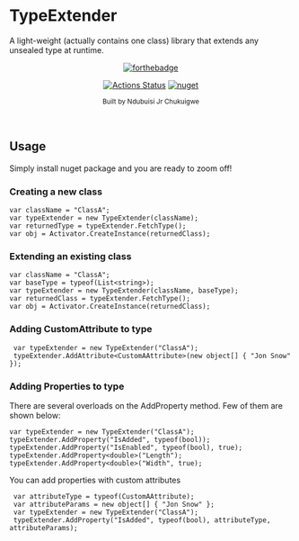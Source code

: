 # TypeExtender
A light-weight (actually contains one class) library that extends any unsealed type at runtime.

 <div align="center" >
  
 [![forthebadge](https://forthebadge.com/images/badges/made-with-c-sharp.svg)](https://forthebadge.com)
 
 
 [![Actions Status](https://github.com/NdubuisiJr/TypeExtender/workflows/Deployment/badge.svg?style=flat-square)](https://github.com/NdubuisiJr/TypeExtender/actions)
 [![nuget](https://img.shields.io/nuget/v/TypeExtender.svg?style=flat-square)](https://www.nuget.org/packages/TypeExtender/)

<sub>Built by Ndubuisi Jr Chukuigwe</sub>
</div><br>

## Usage
Simply install nuget package and you are ready to zoom off!
### Creating a new class
```
var className = "ClassA";
var typeExtender = new TypeExtender(className);
var returnedType = typeExtender.FetchType();
var obj = Activator.CreateInstance(returnedClass);
```

### Extending an existing class
```
var className = "ClassA";
var baseType = typeof(List<string>);
var typeExtender = new TypeExtender(className, baseType);
var returnedClass = typeExtender.FetchType();
var obj = Activator.CreateInstance(returnedClass);
```

### Adding CustomAttribute to type
```
 var typeExtender = new TypeExtender("ClassA");
 typeExtender.AddAttribute<CustomAAttribute>(new object[] { "Jon Snow" });
```
### Adding Properties to type
There are several overloads on the AddProperty method. Few of them are shown below:
```
var typeExtender = new TypeExtender("ClassA");
typeExtender.AddProperty("IsAdded", typeof(bool));
typeExtender.AddProperty("IsEnabled", typeof(bool), true);
typeExtender.AddProperty<double>("Length");
typeExtender.AddProperty<double>("Width", true);
```
You can add properties with custom attributes
```
 var attributeType = typeof(CustomAAttribute);
 var attributeParams = new object[] { "Jon Snow" };
 var typeExtender = new TypeExtender("ClassA");
 typeExtender.AddProperty("IsAdded", typeof(bool), attributeType, attributeParams);
```
